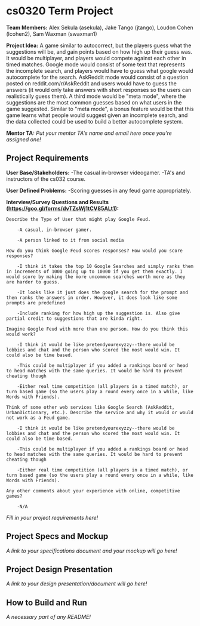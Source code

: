 # cs0320 Term Project

**Team Members:** Alex Sekula (asekula), Jake Tango (jtango), Loudon Cohen (lcohen2), Sam Waxman (swaxman1)

**Project Idea:** A game similar to autocorrect, but the players guess what the suggestions will be, and gain points based on how high up their guess was. It would be multiplayer, and players would compete against each other in timed matches. Google mode would consist of some text that represents the incomplete search, and players would have to guess what google would autocomplete for the search. AskReddit mode would consist of a question posted on reddit.com/r/AskReddit and users would have to guess the answers (it would only take answers with short responses so the users can realistically guess them). A third mode would be "meta mode", where the suggestions are the most common guesses based on what users in the game suggested. Similar to "meta mode", a bonus feature would be that this game learns what people would suggest given an incomplete search, and the data collected could be used to build a better autocomplete system.

**Mentor TA:** _Put your mentor TA's name and email here once you're assigned one!_

## Project Requirements

**User Base/Stakeholders:**
	-The casual in-browser videogamer.
	-TA's and instructors of the cs032 course.

**User Defined Problems:**
	-Scoring guesses in any feud game appropriately. 

**Interview/Survey Questions and Results (https://goo.gl/forms/dvTZsWj1tCV85ALt1):**

	Describe the Type of User that might play Google Feud.

		-A casual, in-browser gamer.

		-A person linked to it from social media

	How do you think Google Feud scores responses? How would you score responses?

		-I think it takes the top 10 Google Searches and simply ranks them in increments of 1000 going up to 10000 if you get them exactly. I would score by making the more uncommon searches worth more as they are harder to guess.

		-It looks like it just does the google search for the prompt and then ranks the answers in order. However, it does look like some prompts are predefined

		-Include ranking for how high up the suggestion is. Also give partial credit to suggestions that are kinda right.

	Imagine Google Feud with more than one person. How do you think this would work?

		-I think it would be like pretendyourexyzzy--there would be lobbies and chat and the person who scored the most would win. It could also be time based.

		-This could be multiplayer if you added a rankings board or head to head matches with the same queries. It would be hard to prevent cheating though
		
		-Either real time competition (all players in a timed match), or turn based game (so the users play a round every once in a while, like Words with Friends).

	Think of some other web services like Google Search (AskReddit, UrbanDictionary, etc.). Describe the service and why it would or would not work as a Feud game.

		-I think it would be like pretendyourexyzzy--there would be lobbies and chat and the person who scored the most would win. It could also be time based.

		-This could be multiplayer if you added a rankings board or head to head matches with the same queries. It would be hard to prevent cheating though

		-Either real time competition (all players in a timed match), or turn based game (so the users play a round every once in a while, like Words with Friends).

	Any other comments about your experience with online, competitive games?

		-N/A

_Fill in your project requirements here!_

## Project Specs and Mockup
_A link to your specifications document and your mockup will go here!_

## Project Design Presentation
_A link to your design presentation/document will go here!_

## How to Build and Run
_A necessary part of any README!_
